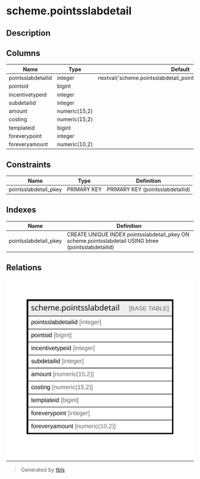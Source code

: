 # scheme.pointsslabdetail

## Description

## Columns

| Name | Type | Default | Nullable | Children | Parents | Comment |
| ---- | ---- | ------- | -------- | -------- | ------- | ------- |
| pointsslabdetailid | integer | nextval('scheme.pointsslabdetail_pointsslabdetailid_seq'::regclass) | false |  |  |  |
| pointsid | bigint |  | true |  |  |  |
| incentivetypeid | integer |  | true |  |  |  |
| subdetailid | integer |  | true |  |  |  |
| amount | numeric(15,2) |  | true |  |  |  |
| costing | numeric(15,2) |  | true |  |  |  |
| templateid | bigint |  | true |  |  |  |
| foreverypoint | integer |  | true |  |  |  |
| foreveryamount | numeric(10,2) |  | true |  |  |  |

## Constraints

| Name | Type | Definition |
| ---- | ---- | ---------- |
| pointsslabdetail_pkey | PRIMARY KEY | PRIMARY KEY (pointsslabdetailid) |

## Indexes

| Name | Definition |
| ---- | ---------- |
| pointsslabdetail_pkey | CREATE UNIQUE INDEX pointsslabdetail_pkey ON scheme.pointsslabdetail USING btree (pointsslabdetailid) |

## Relations

![er](scheme.pointsslabdetail.svg)

---

> Generated by [tbls](https://github.com/k1LoW/tbls)
